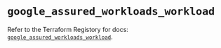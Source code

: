 # `google_assured_workloads_workload`

Refer to the Terraform Registory for docs: [`google_assured_workloads_workload`](https://www.terraform.io/docs/providers/google-beta/r/google_assured_workloads_workload).
